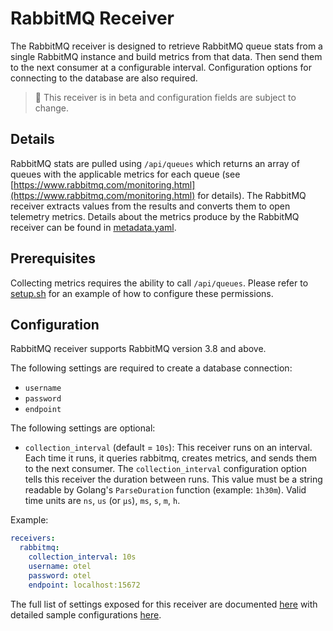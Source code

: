 # RabbitMQ Receiver

The RabbitMQ receiver is designed to retrieve RabbitMQ queue stats from a single RabbitMQ instance and build metrics from that data. Then send them to the next consumer at a configurable interval. Configuration options for connecting to the database are also required.

> :construction: This receiver is in beta and configuration fields are subject to change.

## Details 

RabbitMQ stats are pulled using `/api/queues` which returns an array of queues with the applicable metrics for each queue (see [https://www.rabbitmq.com/monitoring.html](https://www.rabbitmq.com/monitoring.html) for details). The RabbitMQ receiver extracts values from the results and converts them to open telemetry metrics. Details about the metrics produce by the RabbitMQ receiver can be found in [metadata.yaml](metadata.yaml).

## Prerequisites

Collecting metrics requires the ability to call `/api/queues`.  Please refer to [setup.sh](./testdata/scripts/setup.sh) for an example of how to configure these permissions. 

## Configuration

RabbitMQ receiver supports RabbitMQ version 3.8 and above.

The following settings are required to create a database connection:

- `username`
- `password`
- `endpoint`

The following settings are optional:

- `collection_interval` (default = `10s`): This receiver runs on an interval.
Each time it runs, it queries rabbitmq, creates metrics, and sends them to the
next consumer. The `collection_interval` configuration option tells this
receiver the duration between runs. This value must be a string readable by
Golang's `ParseDuration` function (example: `1h30m`). Valid time units are
`ns`, `us` (or `µs`), `ms`, `s`, `m`, `h`.

Example:

```yaml
receivers:
  rabbitmq:
    collection_interval: 10s
    username: otel
    password: otel
    endpoint: localhost:15672
```

The full list of settings exposed for this receiver are documented [here](./config.go)
with detailed sample configurations [here](./testdata/config.yaml).


